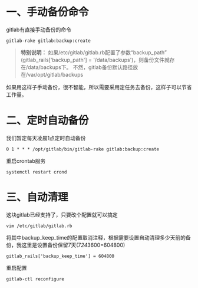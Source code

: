 # 一、手动备份命令
gitlab有直接手动备份的命令

```
gitlab-rake gitlab:backup:create
```
> **特别说明：**
如果/etc/gitlab/gitlab.rb配置了参数“backup_path” (gitlab_rails['backup_path'] = '/data/backups')，则备份文件就存在/data/backups下。
不然，gitlab备份默认路径放在/var/opt/gitlab/backups

如果用这样子手动备份，很不智能，所以需要采用定任务去备份，这样子可以节省工作量。

# 二、定时自动备份
我们暂定每天凌晨1点定时自动备份

```
0 1 * * * /opt/gitlab/bin/gitlab-rake gitlab:backup:create
```

重启crontab服务

```
systemctl restart crond
```

# 三、自动清理
这块gitlab已经支持了，只要改个配置就可以搞定

```
vim /etc/gitlab/gitlab.rb
```

将其中backup_keep_time的配置取消注释，根据需要设置自动清理多少天前的备份，我这里是设置备份保留7天(7*24*3600=604800)

```
gitlab_rails['backup_keep_time'] = 604800
```
重启配置

```
gitlab-ctl reconfigure
```

